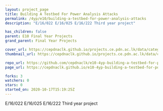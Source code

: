 ```yaml
---
layout: project_page
title: Building A Testbed For Power Analysis Attacks
permalink: /4yp/e10/building-a-testbed-for-power-analysis-attacks
description: "E/16/022 E/16/025 E/16/222 Third year project"

has_children: false
parent: E10 Final Year Projects
grand_parent: Final Year Projects

cover_url: https://cepdnaclk.github.io/projects.ce.pdn.ac.lk/data/categories/4yp/cover_page.jpg
thumbnail_url: https://cepdnaclk.github.io/projects.ce.pdn.ac.lk/data/categories/4yp/thumbnail.jpg

repo_url: https://github.com/cepdnaclk/e10-4yp-building-a-testbed-for-power-analysis-attacks
page_url: https://cepdnaclk.github.io/e10-4yp-building-a-testbed-for-power-analysis-attacks

forks: 3
watchers: 0
stars: 0
started_on: 2020-10-17T15:19:25Z
---
```

E/16/022 E/16/025 E/16/222 Third year project

